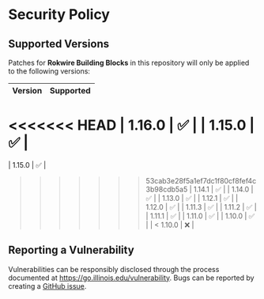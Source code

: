 # Security Policy

## Supported Versions

Patches for **Rokwire Building Blocks** in this repository will only be applied to the following versions:

| Version  | Supported          |
|----------| ------------------ |
<<<<<<< HEAD
| 1.16.0   | ✅ |
| 1.15.0   | ✅ |
=======
| 1.15.0   | :white_check_mark: |
>>>>>>> 53cab3e28f5a1ef7dc1f80cf8fef4c3b98cdb5a5
| 1.14.1   | :white_check_mark: |
| 1.14.0   | :white_check_mark: |
| 1.13.0   | :white_check_mark: |
| 1.12.1   | :white_check_mark: |
| 1.12.0   | :white_check_mark: |
| 1.11.3   | :white_check_mark: |
| 1.11.2   | :white_check_mark: |
| 1.11.1   | :white_check_mark: |
| 1.11.0   | :white_check_mark: |
| 1.10.0   | :white_check_mark: |
| < 1.10.0 | :x:              |

## Reporting a Vulnerability

Vulnerabilities can be responsibly disclosed through the process documented at https://go.illinois.edu/vulnerability.
Bugs can be reported by creating a [GitHub issue](https://github.com/rokwire/rokwire-building-blocks-api/issues/new?assignees=&labels=bug&template=bug_report.md&title=%5BBUG%5D).
